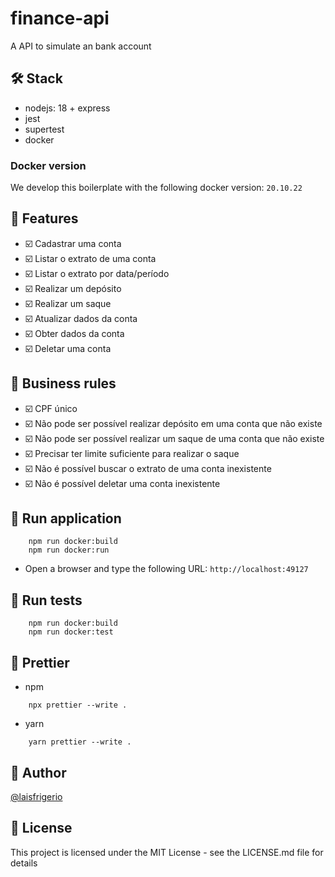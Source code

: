 # finance-api

A API to simulate an bank account

## 🛠️ Stack

- nodejs: 18 + express
- jest
- supertest
- docker

### Docker version

We develop this boilerplate with the following docker version: `20.10.22`

## :pencil: Features

- :ballot_box_with_check: Cadastrar uma conta
- :ballot_box_with_check: Listar o extrato de uma conta
- :ballot_box_with_check: Listar o extrato por data/período
- :ballot_box_with_check: Realizar um depósito
- :ballot_box_with_check: Realizar um saque
- :ballot_box_with_check: Atualizar dados da conta
- :ballot_box_with_check: Obter dados da conta
- :ballot_box_with_check: Deletar uma conta

## :pencil: Business rules

- :ballot_box_with_check: CPF único
- :ballot_box_with_check: Não pode ser possível realizar depósito em uma conta que não existe
- :ballot_box_with_check: Não pode ser possível realizar um saque de uma conta que não existe
- :ballot_box_with_check: Precisar ter limite suficiente para realizar o saque
- :ballot_box_with_check: Não é possível buscar o extrato de uma conta inexistente
- :ballot_box_with_check: Não é possível deletar uma conta inexistente

## :gem: Run application

```
    npm run docker:build
    npm run docker:run
```

- Open a browser and type the following URL: `http://localhost:49127`

## :gem: Run tests

```
    npm run docker:build
    npm run docker:test
```

## :gem: Prettier

- npm

```
    npx prettier --write .
```

- yarn

```
    yarn prettier --write .
```

## :woman: Author

[@laisfrigerio](https://instagram.com/laisfrigerio/)

## 📄 License

This project is licensed under the MIT License - see the LICENSE.md file for details
